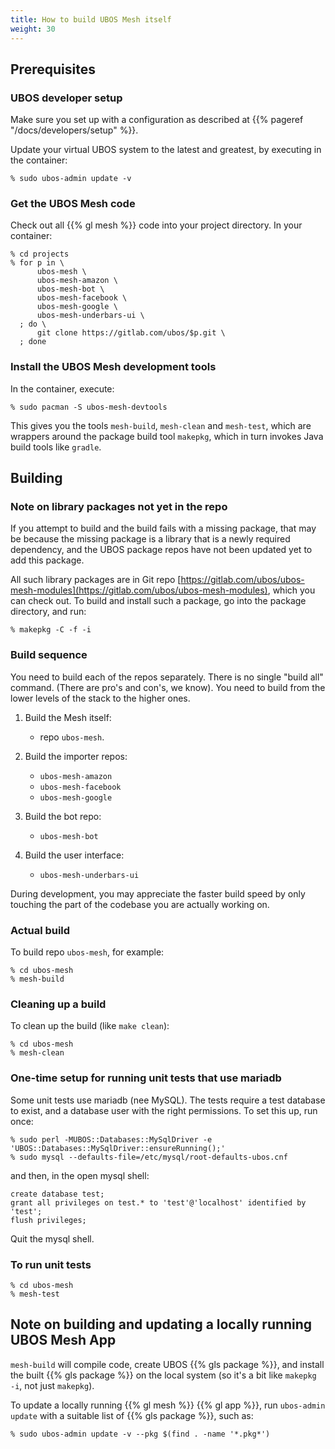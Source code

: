 ```yaml
---
title: How to build UBOS Mesh itself
weight: 30
---
```


## Prerequisites

### UBOS developer setup

Make sure you set up with a configuration as described
at {{% pageref "/docs/developers/setup" %}}.

Update your virtual UBOS system to the latest and greatest, by executing in
the container:

```
% sudo ubos-admin update -v
```

### Get the UBOS Mesh code

Check out all {{% gl mesh %}} code into your project directory. In your
container:

```
% cd projects
% for p in \
      ubos-mesh \
      ubos-mesh-amazon \
      ubos-mesh-bot \
      ubos-mesh-facebook \
      ubos-mesh-google \
      ubos-mesh-underbars-ui \
  ; do \
      git clone https://gitlab.com/ubos/$p.git \
  ; done
```

### Install the UBOS Mesh development tools

In the container, execute:

```
% sudo pacman -S ubos-mesh-devtools
```

This gives you the tools `mesh-build`, `mesh-clean` and `mesh-test`,
which are wrappers around the package build tool `makepkg`, which in
turn invokes Java build tools like `gradle`.

## Building

### Note on library packages not yet in the repo

If you attempt to build and the build fails with a missing package, that
may be because the missing package is a library that is a newly required
dependency, and the UBOS package repos have not been updated yet to add this
package.

All such library packages are in Git repo
[https://gitlab.com/ubos/ubos-mesh-modules](https://gitlab.com/ubos/ubos-mesh-modules),
which you can check out. To build and install such a package, go into
the package directory, and run:

```
% makepkg -C -f -i
```

### Build sequence

You need to build each of the repos separately. There is no single
"build all" command. (There are pro's and con's, we know). You need
to build from the lower levels of the stack to the higher ones.

1. Build the Mesh itself:

   * repo `ubos-mesh`.

1. Build the importer repos:

   * `ubos-mesh-amazon`
   * `ubos-mesh-facebook`
   * `ubos-mesh-google`

1. Build the bot repo:

   * `ubos-mesh-bot`

1. Build the user interface:

   * `ubos-mesh-underbars-ui`

During development, you may appreciate the faster build speed by only
touching the part of the codebase you are actually working on.

### Actual build

To build repo `ubos-mesh`, for example:

```
% cd ubos-mesh
% mesh-build
```

### Cleaning up a build

To clean up the build (like `make clean`):

```
% cd ubos-mesh
% mesh-clean
```

### One-time setup for running unit tests that use mariadb

Some unit tests use mariadb (nee MySQL). The tests require a test database
to exist, and a database user with the right permissions. To set this up,
run once:

```
% sudo perl -MUBOS::Databases::MySqlDriver -e 'UBOS::Databases::MySqlDriver::ensureRunning();'
% sudo mysql --defaults-file=/etc/mysql/root-defaults-ubos.cnf
```

and then, in the open mysql shell:

```
create database test;
grant all privileges on test.* to 'test'@'localhost' identified by 'test';
flush privileges;
```

Quit the mysql shell.

### To run unit tests

```
% cd ubos-mesh
% mesh-test
```

## Note on building and updating a locally running UBOS Mesh App

`mesh-build` will compile code, create UBOS {{% gls package %}}, and install
the built {{% gls package %}} on the local system (so it's a bit like
``makepkg -i``, not just ``makepkg``).

To update a locally running {{% gl mesh %}} {{% gl app %}}, run
``ubos-admin update`` with a suitable list of {{% gls package %}}, such as:

```
% sudo ubos-admin update -v --pkg $(find . -name '*.pkg*')
```
